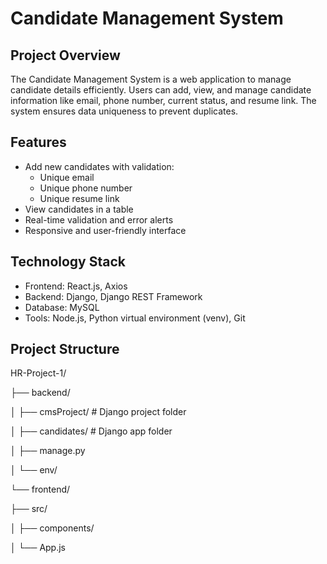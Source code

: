 # Candidate Management System

## Project Overview
The Candidate Management System is a web application to manage candidate details efficiently. Users can add, view, and manage candidate information like email, phone number, current status, and resume link. The system ensures data uniqueness to prevent duplicates.

## Features
- Add new candidates with validation:
  - Unique email
  - Unique phone number
  - Unique resume link
- View candidates in a table
- Real-time validation and error alerts
- Responsive and user-friendly interface

## Technology Stack
- Frontend: React.js, Axios
- Backend: Django, Django REST Framework
- Database: MySQL
- Tools: Node.js, Python virtual environment (venv), Git

## Project Structure
HR-Project-1/

├── backend/

│ ├── cmsProject/ # Django project folder

│ ├── candidates/ # Django app folder

│ ├── manage.py

│ └── env/

└── frontend/

├── src/

│ ├── components/

│ └── App.js


